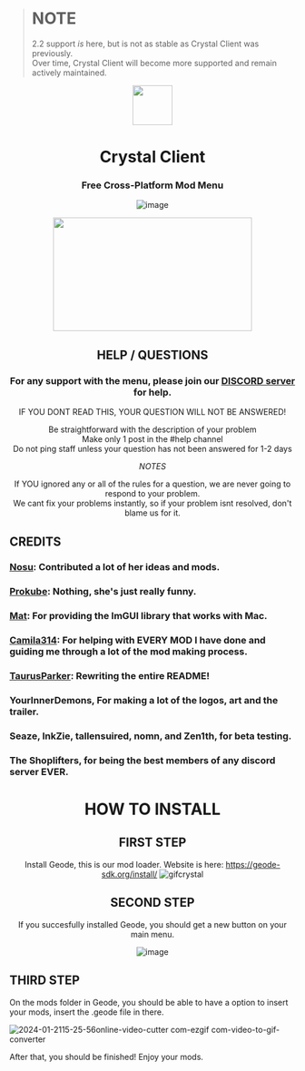 > # NOTE 
> 2.2 support *is* here, but is not as stable as Crystal Client was previously.  
> Over time, Crystal Client will become more supported and remain actively maintained.

<p align="center">
    <img src="https://github.com/ninXout/Crystal-Client/assets/157250217/ed9242d7-53dd-487e-a827-97847a1a685a" width="70" height="70"></img>
</p>

<div align="center">

  # Crystal Client
  ### Free Cross-Platform Mod Menu
  ![image](https://github.com/ninXout/Crystal-Client/assets/157250217/e3269a33-b5cc-497e-a094-ee1543c301bc)
</div>

<div align="center">

<img src="https://github.com/ninXout/Crystal-Client/assets/157250217/54cde5d9-30ae-4362-8770-c27979d77e94" width="350" height="200"></img>

  ## HELP / QUESTIONS
  ### For any support with the menu, please join our [DISCORD server](https://discord.gg/xV5dekWHTd) for help.

  IF YOU DONT READ THIS, YOUR QUESTION WILL NOT BE ANSWERED!

  Be straightforward with the description of your problem
  <br>
  Make only 1 post in the #help channel
  <br>
  Do not ping staff unless your question has not been answered for 1-2 days

  *NOTES*

If YOU ignored any or all of the rules for a question, we are never going to respond to your problem.
<br>
We cant fix your problems instantly, so if your problem isnt resolved, don't blame us for it.

</div>


## CREDITS

### **[Nosu](https://github.com/Nosu-u):** Contributed a lot of her ideas and mods.
### **[Prokube](https://github.com/prokube):** Nothing, she's just really funny.
### **[Mat](https://github.com/matcool):** For providing the ImGUI library that works with Mac.
### **[Camila314](https://github.com/camila314):** For helping with EVERY MOD I have done and guiding me through a lot of the mod making process.
### **[TaurusParker](https://github.com/TaurusParker):** Rewriting the entire README!
### **YourInnerDemons**, For making a lot of the logos, art and the trailer.
### **Seaze, InkZie, tallensuired, nomn, and Zen1th**, for beta testing.

### **The Shoplifters**, for being the best members of any discord server EVER.

<div align="center">

  # HOW TO INSTALL
  ## FIRST STEP
  Install Geode, this is our mod loader. Website is here:
  https://geode-sdk.org/install/
  ![gifcrystal](https://github.com/TaurusParker/Crystal-Client/assets/157250217/7dc79d3f-4490-492d-a5ca-162425c0bd02)

  ## SECOND STEP
If you succesfully installed Geode, you should get a new button on your main menu. 

![image](https://github.com/TaurusParker/Crystal-Client/assets/157250217/a698a14b-d716-46c1-bc4b-0678a12a7744)

</div>

## THIRD STEP

On the mods folder in Geode, you should be able to have a option to insert your mods, insert the .geode file in there.

![2024-01-2115-25-56online-video-cutter com-ezgif com-video-to-gif-converter](https://github.com/ninXout/Crystal-Client/assets/157250217/342940ba-0988-4d5b-a829-c662878d53ec)

After that, you should be finished! Enjoy your mods.
